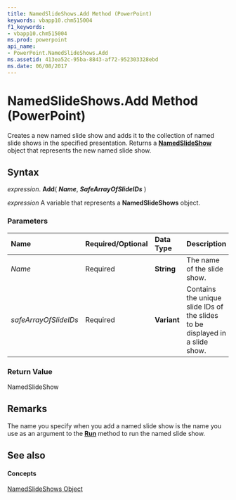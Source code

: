 ```yaml
---
title: NamedSlideShows.Add Method (PowerPoint)
keywords: vbapp10.chm515004
f1_keywords:
- vbapp10.chm515004
ms.prod: powerpoint
api_name:
- PowerPoint.NamedSlideShows.Add
ms.assetid: 413ea52c-95ba-8843-af72-952303328ebd
ms.date: 06/08/2017
---
```



# NamedSlideShows.Add Method (PowerPoint)

Creates a new named slide show and adds it to the collection of named slide shows in the specified presentation. Returns a  **[NamedSlideShow](PowerPoint.NamedSlideShow.md)** object that represents the new named slide show.


## Syntax

 _expression_. **Add**( **_Name_**, **_SafeArrayOfSlideIDs_** )

 _expression_ A variable that represents a **NamedSlideShows** object.


### Parameters



|**Name**|**Required/Optional**|**Data Type**|**Description**|
|:-----|:-----|:-----|:-----|
| _Name_|Required|**String**|The name of the slide show.|
| _safeArrayOfSlideIDs_|Required|**Variant**|Contains the unique slide IDs of the slides to be displayed in a slide show.|

### Return Value

NamedSlideShow


## Remarks

The name you specify when you add a named slide show is the name you use as an argument to the  **[Run](PowerPoint.Application.Run.md)** method to run the named slide show.


## See also


#### Concepts


[NamedSlideShows Object](PowerPoint.NamedSlideShows.md)

